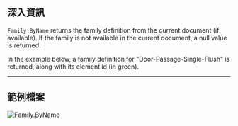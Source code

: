 ## 深入資訊
`Family.ByName` returns the family definition from the current document (if available). If the family is not available in the current document, a null value is returned.

In the example below, a family definition for "Door-Passage-Single-Flush" is returned, along with its element id (in green).
___
## 範例檔案

![Family.ByName](./Revit.Elements.Family.ByName_img.jpg)
